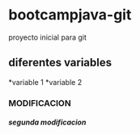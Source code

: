 # bootcampjava-git
proyecto inicial para git
## diferentes variables
*variable 1
*variable 2
### MODIFICACION

##### segunda modificacion
